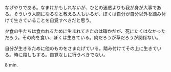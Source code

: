 なげやりである。なまけかもしれないが、ひとの迷惑よりも我が身が大事である。そういう人間になるなと教える人もいるが、ぼくは自分が自分以外を踏み付けて生きていることを自覚すべきだと思う。

夕食の牛たちは食われるために生まれてきたのは確かだが、死にたくはなかっただろう。その肉を食い、ぼくは生きている。肉だろうが草だろうが関係ない。

自分が生きるために他のものをさまたげている。踏み付けてその上に生きている。時に殺しもする。自覚なしに行うべきでない。

8 min.
